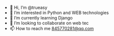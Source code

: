 - 👋 Hi, I’m @trueasy
- 👀 I’m interested in Python and WEB technologies
- 🌱 I’m currently learning Django
- 💞️ I’m looking to collaborate on web tec
- 📫 How to reach me 845770281@qq.com

<!---
trueasy/trueasy is a ✨ special ✨ repository because its `README.md` (this file) appears on your GitHub profile.
You can click the Preview link to take a look at your changes.
--->
